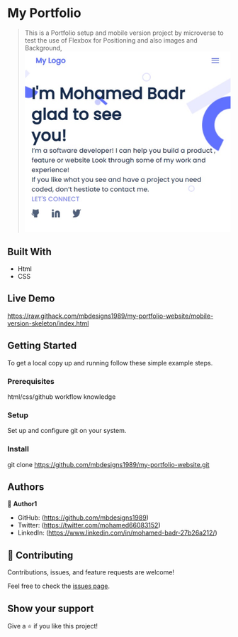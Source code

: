 
# My Portfolio

> This is a Portfolio setup and mobile version  project by microverse to test the use of Flexbox for Positioning and also images and Background,
![portfolio](./img/my-portfolio.jpg)


## Built With

- Html
- CSS
## Live Demo

https://raw.githack.com/mbdesigns1989/my-portfolio-website/mobile-version-skeleton/index.html
## Getting Started

To get a local copy up and running follow these simple example steps.

### Prerequisites
html/css/github workflow knowledge  

### Setup 
Set up and configure git on your system. 

### Install

git clone  https://github.com/mbdesigns1989/my-portfolio-website.git

## Authors

👤 **Author1**

- GitHub: (https://github.com/mbdesigns1989)
- Twitter: (https://twitter.com/mohamed66083152)
- LinkedIn: (https://www.linkedin.com/in/mohamed-badr-27b26a212/)

## 🤝 Contributing

Contributions, issues, and feature requests are welcome!

Feel free to check the [issues page](../../issues/).

## Show your support

Give a ⭐️ if you like this project!
